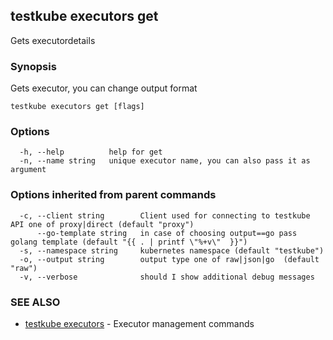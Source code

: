 ## testkube executors get

Gets executordetails

### Synopsis

Gets executor, you can change output format

```
testkube executors get [flags]
```

### Options

```
  -h, --help          help for get
  -n, --name string   unique executor name, you can also pass it as argument
```

### Options inherited from parent commands

```
  -c, --client string        Client used for connecting to testkube API one of proxy|direct (default "proxy")
      --go-template string   in case of choosing output==go pass golang template (default "{{ . | printf \"%+v\"  }}")
  -s, --namespace string     kubernetes namespace (default "testkube")
  -o, --output string        output type one of raw|json|go  (default "raw")
  -v, --verbose              should I show additional debug messages
```

### SEE ALSO

* [testkube executors](testkube_executors.md)	 - Executor management commands


